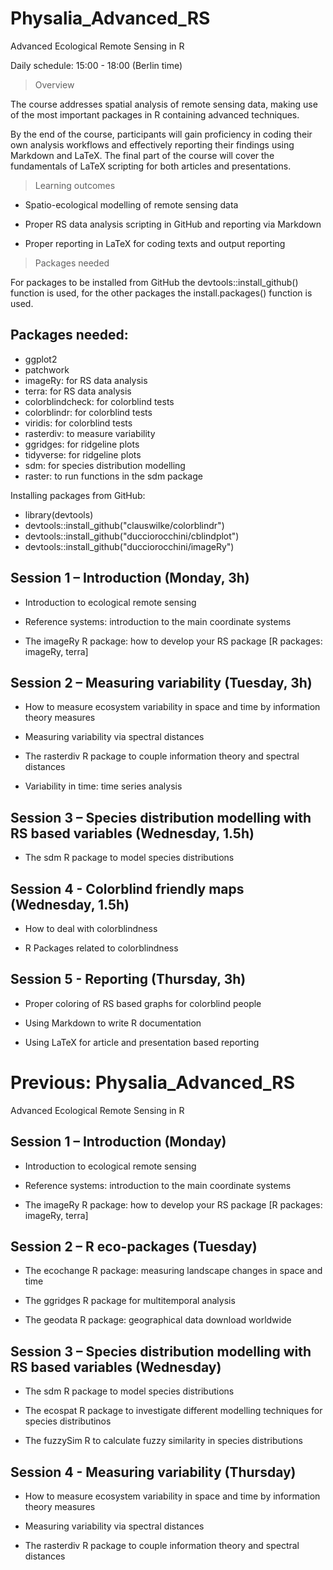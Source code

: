 # Physalia_Advanced_RS
Advanced Ecological Remote Sensing in R

Daily schedule: 15:00 - 18:00 (Berlin time)


> Overview

The course addresses spatial analysis of remote sensing data, making use of the most important packages in R containing advanced techniques.

By the end of the course, participants will gain proficiency in coding their own analysis workflows and effectively reporting their findings using Markdown and LaTeX. The final part of the course will cover the fundamentals of LaTeX scripting for both articles and presentations.


> Learning outcomes

- Spatio-ecological modelling of remote sensing data

- Proper RS data analysis scripting in GitHub and reporting via Markdown

- Proper reporting in LaTeX for coding texts and output reporting

> Packages needed

For packages to be installed from GitHub the devtools::install_github() function is used, for the other packages the install.packages() function is used. 

## Packages needed:
+ ggplot2
+ patchwork
+ imageRy: for RS data analysis
+ terra: for RS data analysis
+ colorblindcheck: for colorblind tests
+ colorblindr: for colorblind tests
+ viridis: for colorblind tests
+ rasterdiv: to measure variability
+ ggridges: for ridgeline plots
+ tidyverse: for ridgeline plots
+ sdm: for species distribution modelling
+ raster: to run functions in the sdm package

Installing packages from GitHub:
+ library(devtools)
+ devtools::install_github("clauswilke/colorblindr")
+ devtools::install_github("ducciorocchini/cblindplot")
+ devtools::install_github("ducciorocchini/imageRy")
  
## Session 1 – Introduction (Monday, 3h)

- Introduction to ecological remote sensing

- Reference systems: introduction to the main coordinate systems

- The imageRy R package: how to develop your RS package
[R packages: imageRy, terra]

## Session 2 –  Measuring variability (Tuesday, 3h)

- How to measure ecosystem variability in space and time by information theory measures

- Measuring variability via spectral distances

- The rasterdiv R package to couple information theory and spectral distances

- Variability in time: time series analysis

## Session 3 – Species distribution modelling with RS based variables (Wednesday, 1.5h)

- The sdm R package to model species distributions

## Session 4 - Colorblind friendly maps (Wednesday, 1.5h)

- How to deal with colorblindness

- R Packages related to colorblindness


## Session 5 - Reporting (Thursday, 3h)

- Proper coloring of RS based graphs for colorblind people

- Using Markdown to write R documentation

- Using LaTeX for article and presentation based reporting



# Previous: Physalia_Advanced_RS
Advanced Ecological Remote Sensing in R


## Session 1 – Introduction (Monday)

- Introduction to ecological remote sensing

- Reference systems: introduction to the main coordinate systems

- The imageRy R package: how to develop your RS package
[R packages: imageRy, terra]

## Session 2 – R eco-packages (Tuesday)

- The ecochange R package: measuring landscape changes in space and time

- The ggridges R package for multitemporal analysis

- The geodata R package: geographical data download worldwide

## Session 3 – Species distribution modelling with RS based variables (Wednesday)

- The sdm R package to model species distributions

- The ecospat R package to investigate different modelling techniques for species distributinos

- The fuzzySim R to calculate fuzzy similarity in species distributions

## Session 4 - Measuring variability (Thursday)

- How to measure ecosystem variability in space and time by information theory measures

- Measuring variability via spectral distances

- The rasterdiv R package to couple information theory and spectral distances

